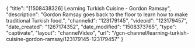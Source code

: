 {
    "title": "[1508438326] Learning Turkish Cuisine - Gordon Ramsay",
    "description": "Gordon Ramsay goes back to the floor to learn how to make traditional Turkish food.",
    "channelid": "123179145",
    "videoid": "123179457",
    "date_created": "1267174352",
    "date_modified": "1508373765",
    "type": "captivate",
    "layout": "channelVideo",
    "url": "\/gcn-channel\/learning-turkish-cuisine-gordon-ramsay\/123179145-123179457"
}